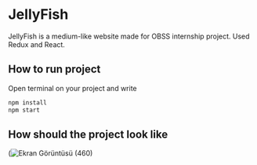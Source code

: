 # JellyFish

JellyFish is a medium-like website made for OBSS internship project. 
Used Redux and React.

## How to run project

Open terminal on your project and write

```bash
npm install
npm start
```

## How should the project look like
(![Ekran Görüntüsü (460)](https://user-images.githubusercontent.com/61664198/189546557-a1e1b585-631e-4f52-9964-62ac852538bf.png)

